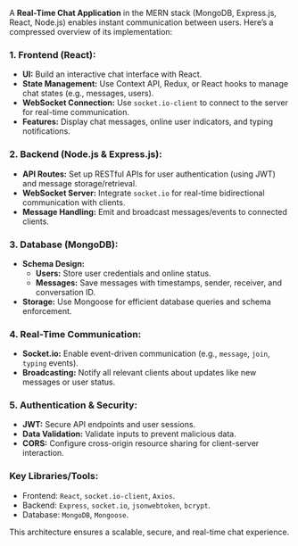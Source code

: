 
A **Real-Time Chat Application** in the MERN stack (MongoDB, Express.js, React, Node.js) enables instant communication between users. Here’s a compressed overview of its implementation:

### 1. **Frontend (React):**
   - **UI:** Build an interactive chat interface with React.
   - **State Management:** Use Context API, Redux, or React hooks to manage chat states (e.g., messages, users).
   - **WebSocket Connection:** Use `socket.io-client` to connect to the server for real-time communication.
   - **Features:** Display chat messages, online user indicators, and typing notifications.

### 2. **Backend (Node.js & Express.js):**
   - **API Routes:** Set up RESTful APIs for user authentication (using JWT) and message storage/retrieval.
   - **WebSocket Server:** Integrate `socket.io` for real-time bidirectional communication with clients.
   - **Message Handling:** Emit and broadcast messages/events to connected clients.

### 3. **Database (MongoDB):**
   - **Schema Design:**
     - **Users:** Store user credentials and online status.
     - **Messages:** Save messages with timestamps, sender, receiver, and conversation ID.
   - **Storage:** Use Mongoose for efficient database queries and schema enforcement.

### 4. **Real-Time Communication:**
   - **Socket.io:** Enable event-driven communication (e.g., `message`, `join`, `typing` events).
   - **Broadcasting:** Notify all relevant clients about updates like new messages or user status.

### 5. **Authentication & Security:**
   - **JWT:** Secure API endpoints and user sessions.
   - **Data Validation:** Validate inputs to prevent malicious data.
   - **CORS:** Configure cross-origin resource sharing for client-server interaction.

### Key Libraries/Tools:
   - Frontend: `React`, `socket.io-client`, `Axios`.
   - Backend: `Express`, `socket.io`, `jsonwebtoken`, `bcrypt`.
   - Database: `MongoDB`, `Mongoose`.

This architecture ensures a scalable, secure, and real-time chat experience.
